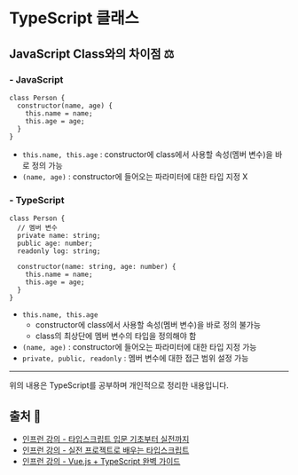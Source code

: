 # TypeScript 클래스
## JavaScript Class와의 차이점 ⚖️
### - JavaScript
```
class Person {
  constructor(name, age) {
    this.name = name;
    this.age = age;
  }
}
```
  - `this.name, this.age` : constructor에 class에서 사용할 속성(멤버 변수)을 바로 정의 가능
  - `(name, age)` : constructor에 들어오는 파라미터에 대한 타입 지정 X

### - TypeScript
```
class Person {
  // 멤버 변수
  private name: string;
  public age: number;
  readonly log: string;

  constructor(name: string, age: number) {
    this.name = name;
    this.age = age;
  }
}
```
  - `this.name, this.age`
    - constructor에 class에서 사용할 속성(멤버 변수)을 바로 정의 불가능
    - class의 최상단에 멤버 변수의 타입을 정의해야 함
  - `(name, age)` : constructor에 들어오는 파라미터에 대한 타입 지정 가능
  - `private, public, readonly` : 멤버 변수에 대한 접근 범위 설정 가능

- - -
위의 내용은 TypeScript를 공부하며 개인적으로 정리한 내용입니다.
## 출처 📝
- [인프런 강의 - 타입스크립트 입문 기초부터 실전까지](https://www.inflearn.com/course/%ED%83%80%EC%9E%85%EC%8A%A4%ED%81%AC%EB%A6%BD%ED%8A%B8-%EC%9E%85%EB%AC%B8/dashboard)
- [인프런 강의 - 실전 프로젝트로 배우는 타입스크립트](https://www.inflearn.com/course/%ED%83%80%EC%9E%85%EC%8A%A4%ED%81%AC%EB%A6%BD%ED%8A%B8-%EC%8B%A4%EC%A0%84/dashboard)
- [인프런 강의 - Vue.js + TypeScript 완벽 가이드](https://www.inflearn.com/course/vue-ts/dashboard)